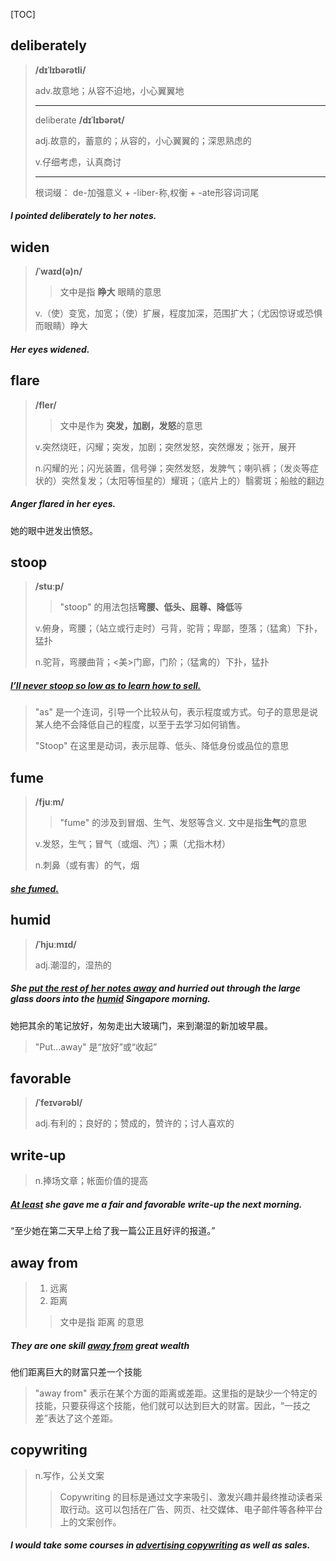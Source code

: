 [TOC]

## deliberately

> **/dɪˈlɪbərətli/**
>
> adv.故意地；从容不迫地，小心翼翼地
>
> ---
>
> deliberate	**/dɪˈlɪbərət/**	
>
> adj.故意的，蓄意的；从容的，小心翼翼的；深思熟虑的
>
> v.仔细考虑，认真商讨
>
> ---
>
> 根词缀： de-加强意义 + -liber-称,权衡 + -ate形容词词尾

##### I pointed **deliberately** to her notes.

## widen

> **/ˈwaɪd(ə)n/**
>
> > 文中是指 **睁大** 眼睛的意思
>
> v.（使）变宽，加宽；（使）扩展，程度加深，范围扩大；（尤因惊讶或恐惧而眼睛）睁大

##### Her eyes **widened**.

## flare

> **/fler/**
>
> > 文中是作为 **突发，加剧，发怒**的意思
>
> v.突然烧旺，闪耀；突发，加剧；突然发怒，突然爆发；张开，展开
>
> n.闪耀的光；闪光装置，信号弹；突然发怒，发脾气；喇叭裤；（发炎等症状的）突然复发；（太阳等恒星的）耀斑；（底片上的）翳雾斑；船舷的翻边

##### Anger **flared** in her eyes.

她的眼中迸发出愤怒。

## stoop

> **/stuːp/**
>
> > "stoop" 的用法包括**弯腰、低头、屈尊、降低**等
>
> v.俯身，弯腰；（站立或行走时）弓背，驼背；卑鄙，堕落；（猛禽）下扑，猛扑
>
> n.驼背，弯腰曲背；<美>门廊，门阶；（猛禽的）下扑，猛扑

##### <u>I’ll never **stoop** so low as to learn how to sell.</u>

> "as" 是一个连词，引导一个比较从句，表示程度或方式。句子的意思是说某人绝不会降低自己的程度，以至于去学习如何销售。
>
> "Stoop" 在这里是动词，表示屈尊、低头、降低身份或品位的意思

## fume

> **/fjuːm/**
>
> > "fume" 的涉及到冒烟、生气、发怒等含义. 文中是指**生气**的意思
>
> v.发怒，生气；冒气（或烟、汽）；熏（尤指木材）
>
> n.刺鼻（或有害）的气，烟

##### <u>she **fumed**.</u>

## humid

> **/ˈhjuːmɪd/**
>
> adj.潮湿的，湿热的

##### She <u>**put** the rest of her notes **away**</u> and hurried out through the large glass doors into the **<u>humid</u>** Singapore morning.

她把其余的笔记放好，匆匆走出大玻璃门，来到潮湿的新加坡早晨。

> "Put...away" 是“放好”或“收起”

## favorable

> **/ˈfeɪvərəbl/**
>
> adj.有利的；良好的；赞成的，赞许的；讨人喜欢的

## write-up

> n.捧场文章；帐面价值的提高

##### <u>At least</u> she gave me a fair and **favorable** **write-up** the next morning.

“至少她在第二天早上给了我一篇公正且好评的报道。”

## away from

> 1. 远离
> 2. 距离
>
> > 文中是指 距离 的意思

##### They are one skill **<u>away from</u>** great wealth

他们距离巨大的财富只差一个技能

> "away from" 表示在某个方面的距离或差距。这里指的是缺少一个特定的技能，只要获得这个技能，他们就可以达到巨大的财富。因此，“一技之差”表达了这个差距。

## copywriting

> n.写作，公关文案
>
> > Copywriting 的目标是通过文字来吸引、激发兴趣并最终推动读者采取行动。这可以包括在广告、网页、社交媒体、电子邮件等各种平台上的文案创作。

##### I would take some courses in <u>advertising **copywriting**</u> as well as sales.